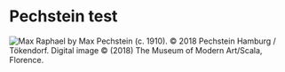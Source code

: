 # Pechstein test

![Max Raphael by Max Pechstein (c. 1910). &copy; 2018 Pechstein Hamburg / Tökendorf. Digital image &copy; (2018) The Museum of Modern Art/Scala, Florence.](/assets/home/max-pechstein-max-raphael-480px.jpg)